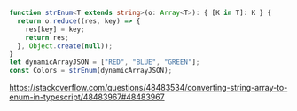 ```typescript
function strEnum<T extends string>(o: Array<T>): { [K in T]: K } {
  return o.reduce((res, key) => {
    res[key] = key;
    return res;
  }, Object.create(null));
}
let dynamicArrayJSON = ["RED", "BLUE", "GREEN"];
const Colors = strEnum(dynamicArrayJSON);
```

https://stackoverflow.com/questions/48483534/converting-string-array-to-enum-in-typescript/48483967#48483967
